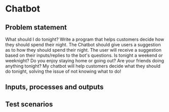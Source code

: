 # Chatbot

## Problem statement
 What should I do tonight? 
 Write a program that helps customers decide how they should spend their night. The Chatbot should give users a suggestion as to how they should spend their night. The user will receive a suggestion based on their inputs/replies to the bot's questions. Is tonight a weekend or weeknight? Do you enjoy staying home or going out? Are your friends doing anything tonight? My chatbot will help customers decide what they should do tonight, solving the issue of not knowing what to do!
## Inputs, processes and outputs


## Test scenarios
